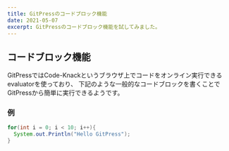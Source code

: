 ```yaml
---
title: GitPressのコードブロック機能
date: 2021-05-07
excerpt: GitPressのコードブロック機能を試してみました。
---
```


## コードブロック機能
GitPressではCode-Knackというブラウザ上でコードをオンライン実行できるevaluatorを使っており、
下記のような一般的なコードブロックを書くことでGitPressから簡単に実行できるようです。

### 例
```java
for(int i = 0; i < 10; i++){
  System.out.Println("Hello GitPress");
}

```
